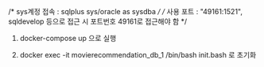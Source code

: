 /* sys계정 접속 : sqlplus sys/oracle as sysdba */ /* 사용 포트 : "49161:1521", sqldevelop 등으로 접근 시 포트번호 49161로 접근해야 함 */

1. docker-compose up 으로 실행

2. docker exec -it movierecommendation_db_1 /bin/bash init.bash 로 초기화